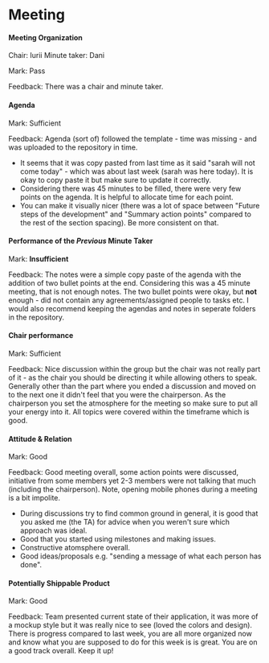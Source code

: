 # Meeting


#### Meeting Organization

Chair: Iurii
Minute taker: Dani

Mark: Pass

Feedback: There was a chair and minute taker.


#### Agenda 

Mark: Sufficient

Feedback: Agenda (sort of) followed the template - time was missing - and was uploaded to the repository in time. 
- It seems that it was copy pasted from last time as it said "sarah will not come today" - which was about last week (sarah was here today). It is okay to copy paste it but make sure to update it correctly.
- Considering there was 45 minutes to be filled, there were very few points on the agenda. It is helpful to allocate time for each point.
- You can make it visually nicer (there was a lot of space between "Future steps of the development" and "Summary action points" compared to the rest of the section spacing). Be more consistent on that.


#### Performance of the *Previous* Minute Taker

Mark: **Insufficient**

Feedback: The notes were a simple copy paste of the agenda with the addition of two bullet points at the end. Considering this was a 45 minute meeting, that is not enough notes. The two bullet points were okay, but **not** enough - did not contain any agreements/assigned people to tasks etc. I would also recommend keeping the agendas and notes in seperate folders in the repository.

#### Chair performance

Mark: Sufficient

Feedback: Nice discussion within the group but the chair was not really part of it - as the chair you should be directing it while allowing others to speak. Generally other than the part where you ended a discussion and moved on to the next one it didn't feel that you were the chairperson. As the chairperson you set the atmosphere for the meeting so make sure to put all your energy into it. All topics were covered within the timeframe which is good.


#### Attitude & Relation

Mark: Good

Feedback: Good meeting overall, some action points were discussed, initiative from some members yet 2-3 members were not talking that much (including the chairperson). Note, opening mobile phones during a meeting is a bit impolite.
- During discussions try to find common ground in general, it is good that you asked me (the TA) for advice when you weren't sure which approach was ideal.
- Good that you started using milestones and making issues.
- Constructive atomsphere overall.
- Good ideas/proposals e.g. "sending a message of what each person has done".


#### Potentially Shippable Product

Mark: Good

Feedback: Team presented current state of their application, it was more of a mockup style but it was really nice to see (loved the colors and design). There is progress compared to last week, you are all more organized now and know what you are supposed to do for this week is is great. You are on a good track overall. Keep it up!




